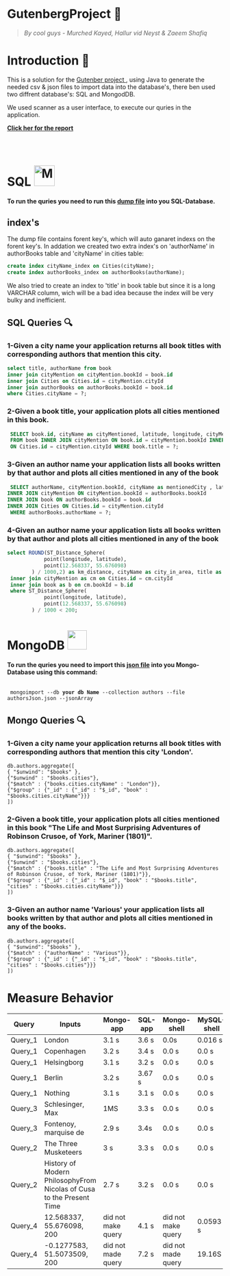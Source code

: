# GutenbergProject <g-emoji class="g-emoji" alias="book" fallback-src="https://github.githubassets.com/images/icons/emoji/unicode/1f4d6.png">📖</g-emoji>

> _By cool guys - Murched Kayed, Hallur vid Neyst & Zaeem Shafiq_

<h1>Introduction <g-emoji class="g-emoji" alias="memo" fallback-src="https://github.githubassets.com/images/icons/emoji/unicode/1f4dd.png">📝</g-emoji></h1>

<p>This is a solution for the <a href="https://bit.ly/2EyCDsk" rel="https://github.com/datsoftlyngby/soft2019spring-databases/tree/master/Exam"> Gutenber project </a>, using Java to generate the needed csv & json files to import data into the database's, there ben used two diffrent database's: SQL and MongodDB.
</p>
<p>We used scanner as a user interface, to execute our quries in the application.</p>

<strong><a href="link the report Zaeeeeem">Click her for the report</a></strong>

<h1>SQL <img src="http://icons.iconarchive.com/icons/papirus-team/papirus-apps/48/mysql-workbench-icon.png" style="margin-top:40px;" title="Mysql-workbench" alt="Mysql-workbench icon" width="48" height="48"></h1>

<h4>To run the quries you need to run this <a href="https://github.com/Hallur20/GutenbergDatabaseExamProject/blob/master/Dump20190530.sql">dump file</a> into you SQL-Database.</h4>

<h2>index's</h2>

<p>The dump file contains forent key's, which will auto ganaret indexs on the forent key's.
In addation we created two extra index's on 'authorName' in authorBooks table and 'cityName' in cities table:
</p>

```sql
create index cityName_index on Cities(cityName);
create index authorBooks_index on authorBooks(authorName);
```

<p>We also tried to create an index to 'title' in book table but since it is a long VARCHAR column, wich will be a bad idea because the index will be very bulky and inefficient.</p>

<h2>SQL Queries <g-emoji class="g-emoji" alias="mag" fallback-src="https://github.githubassets.com/images/icons/emoji/unicode/1f50d.png">🔍</g-emoji></h2>

<h3>1-Given a city name your application returns all book titles with corresponding authors that mention this city.</h3>

```sql
select title, authorName from book
inner join cityMention on cityMention.bookId = book.id
inner join Cities on Cities.id = cityMention.cityId
inner join authorBooks on authorBooks.bookId = book.id
where Cities.cityName = ?;
```
<h3>2-Given a book title, your application plots all cities mentioned in this book.</h3>

```sql
 SELECT book.id, cityName as cityMentioned, latitude, longitude, cityMention.count as cityOccurences, title
 FROM book INNER JOIN cityMention ON book.id = cityMention.bookId INNER JOIN Cities
 ON Cities.id = cityMention.cityId WHERE book.title = ?;
```

<h3>3-Given an author name your application lists all books written by that author and plots all cities mentioned in any of the book</h3>

```sql
 SELECT authorName, cityMention.bookId, cityName as mentionedCity , latitude, longitude, title as bookTitle FROM authorBooks 
INNER JOIN cityMention ON cityMention.bookId = authorBooks.bookId
INNER JOIN book ON authorBooks.bookId = book.id
INNER JOIN Cities ON Cities.id = cityMention.cityId
 WHERE authorBooks.authorName = ?;
```
<h3>4-Given an author name your application lists all books written by that author and plots all cities mentioned in any of the book</h3>

```sql
select ROUND(ST_Distance_Sphere(
            point(longitude, latitude),
            point(12.568337, 55.676098)
        ) / 1000,2) as km_distance, cityName as city_in_area, title as title_of_book_mentioning_city from Cities 
 inner join cityMention as cm on Cities.id = cm.cityId
 inner join book as b on cm.bookId = b.id
 where ST_Distance_Sphere(
            point(longitude, latitude),
            point(12.568337, 55.676098)
        ) / 1000 < 200;

```

<h1>MongoDB <img style="-webkit-user-select: none;" src="https://sitejerk.com/images/mongodb-png-10.png" width="45" height="45"></h1>

<h4>To run the quries you need to import this <a href="https://github.com/Hallur20/GutenbergDatabaseExamProject/blob/master/authorsJson.json">json file</a> into you Mongo-Database using this command:</h4>

<code>
 mongoimport --db <strong>your db Name</strong> --collection authors --file authorsJson.json --jsonArray
</code>

<h2>Mongo Queries <g-emoji class="g-emoji" alias="mag" fallback-src="https://github.githubassets.com/images/icons/emoji/unicode/1f50d.png">🔍</g-emoji></h2>

<h3>1-Given a city name your application returns all book titles with corresponding authors that mention this city 'London'.</h3>

```mongo
db.authors.aggregate([
{ "$unwind": "$books" },
{"$unwind" : "$books.cities"},
{"$match" : {"books.cities.cityName" : "London"}},
{"$group" : {"_id" : {"_id" : "$_id", "book" : "$books.cities.cityName"}}}
])
```

<h3>2-Given a book title, your application plots all cities mentioned in this book "The Life and Most Surprising Adventures of Robinson Crusoe, of York, Mariner (1801)".</h3>

```mongo
db.authors.aggregate([
{ "$unwind": "$books" },
{"$unwind" : "$books.cities"},
{"$match" : {"books.title" : "The Life and Most Surprising Adventures of Robinson Crusoe, of York, Mariner (1801)"}},
{"$group" : {"_id" : {"_id" : "$_id", "book" : "$books.title", "cities" : "$books.cities.cityName"}}}
])
```

<h3>3-Given an author name 'Various' your application lists all books written by that author and plots all cities mentioned in any of the books.</h3>

```mongo
db.authors.aggregate([
{ "$unwind": "$books" },
{"$match" : {"authorName" : "Various"}},
{"$group" : {"_id" : {"_id" : "$_id", "book" : "$books.title", "cities" : "$books.cities"}}}
])
```
<h1>Measure Behavior</h1>

<table>
<thead>
<tr>
<th>Query</th>
<th>Inputs</th>
<th>Mongo-app</th>
<th>SQL-app</th>
<th>Mongo-shell</th>
<th>MySQL-shell</th>
</tr>
</thead>
<tbody>
<tr>
<td>Query_1</td>
<td>London</td>
<td>3.1 s</td>
<td>3.6 s</td>
<td>0.0s</td>
<td>0.016 s</td>
</tr>
<tr>
<td>Query_1</td>
<td>Copenhagen</td>
<td>3.2 s</td>
<td>3.4 s</td>
<td>0.0 s</td>
<td>0.0 s</td>
</tr>
<tr>
<td>Query_1</td>
<td>Helsingborg</td>
<td>3.1 s</td>
<td>3.2 s</td>
<td>0.0 s</td>
<td>0.0 s</td>
</tr>
<tr>
<td>Query_1</td>
<td>Berlin</td>
<td>3.2 s</td>
<td>3.67 s</td>
<td>0.0 s</td>
<td>0.0 s</td>
</tr>
<tr>
<td>Query_1</td>
<td>Nothing</td>
<td>3.1 s</td>
<td>3.1 s</td>
<td>0.0 s</td>
<td>0.0 s</td>
</tr>
<tr>
<td>Query_3</td>
<td>Schlesinger, Max</td>
<td>1MS</td>
<td>3.3 s</td>
<td>0.0 s</td>
<td>0.0 s</td>
</tr>
<tr>
<td>Query_3</td>
<td>Fontenoy, marquise de</td>
<td>2.9 s</td>
<td>3.4s</td>
<td>0.0 s</td>
<td>0.0 s</td>
</tr>

<tr>
<td>Query_2</td>
<td>The Three Musketeers</td>
<td>3 s</td>
<td>3.3 s</td>
<td>0.0 s</td>
<td>0.0 s</td>
</tr>
<tr>
<td>Query_2</td>
<td>History of Modern PhilosophyFrom Nicolas of Cusa to the Present Time</td>
<td>2.7 s</td>
<td>3.2 s</td>
<td>0.0 s</td>
<td>0.0 s</td>
</tr>

<tr>
<td>Query_4</td>
<td>12.568337, 55.676098, 200</td>
<td>did not make query</td>
<td>4.1 s</td>
<td>did not make query</td>
<td>0.0593 s</td>
</tr>
<tr>
<td>Query_4</td>
<td>-0.1277583, 51.5073509, 200</td>
<td>did not made query</td>
<td>7.2 s</td>
<td>did not made query</td>
<td>19.16S</td>
</tr>
</tbody>
</table>
